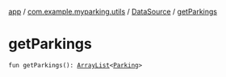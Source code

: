 [app](../../index.md) / [com.example.myparking.utils](../index.md) / [DataSource](index.md) / [getParkings](./get-parkings.md)

# getParkings

`fun getParkings(): `[`ArrayList`](https://kotlinlang.org/api/latest/jvm/stdlib/kotlin.collections/-array-list/index.html)`<`[`Parking`](../../com.example.myparking.models/-parking/index.md)`>`